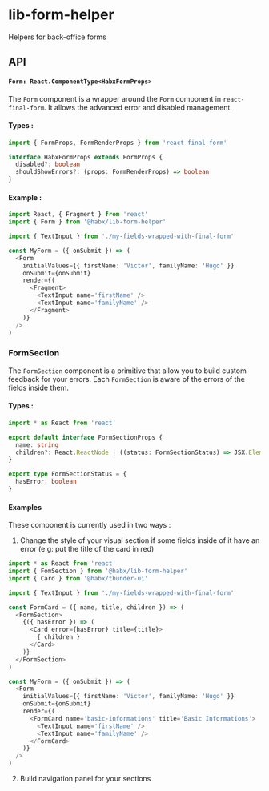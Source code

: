 # lib-form-helper
Helpers for back-office forms

## API


#### `Form: React.ComponentType<HabxFormProps>`

The `Form` component is a wrapper around the `Form` component in `react-final-form`.
It allows the advanced error and disabled management.

#### Types :

```typescript
import { FormProps, FormRenderProps } from 'react-final-form'

interface HabxFormProps extends FormProps {
  disabled?: boolean
  shouldShowErrors?: (props: FormRenderProps) => boolean
}
```

#### Example :

```typescript jsx
import React, { Fragment } from 'react'
import { Form } from '@habx/lib-form-helper'

import { TextInput } from './my-fields-wrapped-with-final-form'

const MyForm = ({ onSubmit }) => (
  <Form
    initialValues={{ firstName: 'Victor', familyName: 'Hugo' }}
    onSubmit={onSubmit}
    render={(
      <Fragment>
        <TextInput name='firstName' />
        <TextInput name='familyName' />
      </Fragment>
    )}
  />
)
```


### FormSection

The `FormSection` component is a primitive that allow you to build custom feedback for your errors.
Each `FormSection` is aware of the errors of the fields inside them.


#### Types :


```typescript jsx
import * as React from 'react'

export default interface FormSectionProps {
  name: string
  children?: React.ReactNode | ((status: FormSectionStatus) => JSX.Element)
}

export type FormSectionStatus = {
  hasError: boolean
}
```

#### Examples
These component is currently used in two ways : 


1) Change the style of your visual section if some fields inside of it have an error (e.g: put the title of the card in red)

 
```typescript jsx
import * as React from 'react'
import { FomSection } from '@habx/lib-form-helper'
import { Card } from '@habx/thunder-ui'

import { TextInput } from './my-fields-wrapped-with-final-form'

const FormCard = ({ name, title, children }) => (
  <FormSection>
    {({ hasError }) => (
      <Card error={hasError} title={title}>
        { children }
      </Card>
    )}
  </FormSection>
)

const MyForm = ({ onSubmit }) => (
  <Form
    initialValues={{ firstName: 'Victor', familyName: 'Hugo' }}
    onSubmit={onSubmit}
    render={(
      <FormCard name='basic-informations' title='Basic Informations'>
        <TextInput name='firstName' />
        <TextInput name='familyName' />
      </FormCard>
    )}
  />
)
```

2) Build navigation panel for your sections

```typescript jsx

```
